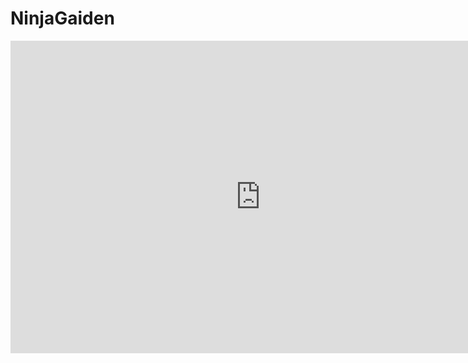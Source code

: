 # NinjaGaiden

<embed src="https://raw.githubusercontent.com/thanhgit/NinjaGaiden/45d979ebef695089392e44af65695b0dabb2d28b/%C4%90%E1%BB%92%20%C3%81N%20NINJA%20GAIDEN.pptx.pdf" width="800" height="500" type="application/pdf">
